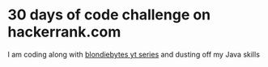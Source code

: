 # 30 days of code challenge on hackerrank.com 

I am coding along with [blondiebytes yt series](https://youtube.com/playlist?list=PLcLMSci1ZoPs6jV0O3LBJwChjRon3lE1F) and dusting off my Java skills
